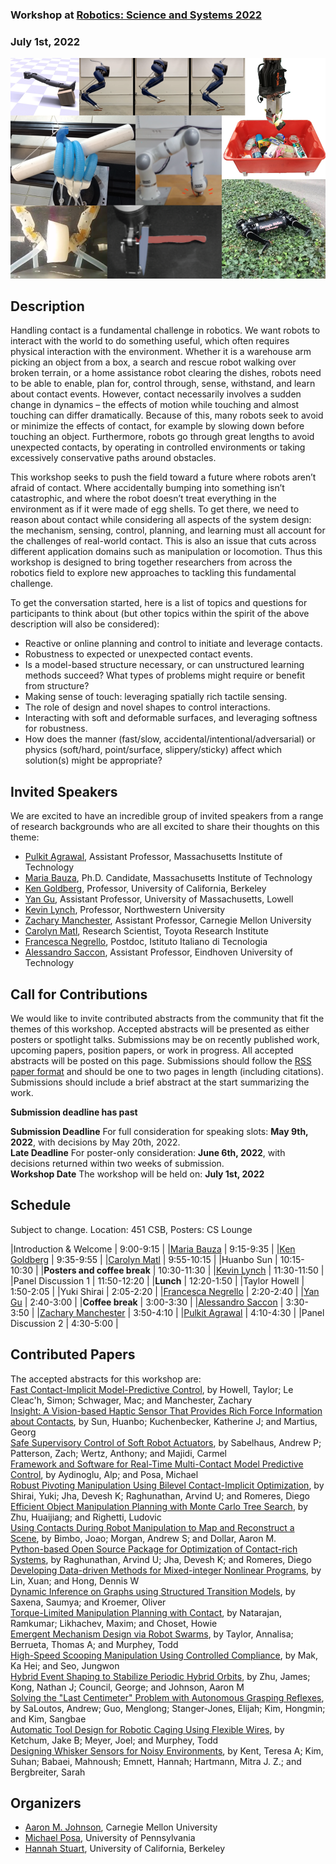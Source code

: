 ### Workshop at [Robotics: Science and Systems 2022](https://roboticsconference.org/)
### July 1st, 2022

![](composite.png)

## Description
Handling contact is a fundamental challenge in robotics. We want robots to interact with the world to do
something useful, which often requires physical interaction with the environment. Whether it is a warehouse
arm picking an object from a box, a search and rescue robot walking over broken terrain, or a home assistance
robot clearing the dishes, robots need to be able to enable, plan for, control through, sense, withstand, and
learn about contact events. However, contact necessarily involves a sudden change in dynamics – the effects
of motion while touching and almost touching can differ dramatically. Because of this, many robots seek to
avoid or minimize the effects of contact, for example by slowing down before touching an object. Furthermore,
robots go through great lengths to avoid unexpected contacts, by operating in controlled environments or
taking excessively conservative paths around obstacles.

This workshop seeks to push the field toward a future where robots aren’t afraid of contact. Where
accidentally bumping into something isn’t catastrophic, and where the robot doesn’t treat everything in the
environment as if it were made of egg shells. To get there, we need to reason about contact while considering
all aspects of the system design: the mechanism, sensing, control, planning, and learning must all account for
the challenges of real-world contact. This is also an issue that cuts across different application domains such
as manipulation or locomotion. Thus this workshop is designed to bring together researchers from across
the robotics field to explore new approaches to tackling this fundamental challenge.

To get the conversation started, here is a list of topics and questions for participants to think about (but other topics within the spirit of the above description will also be considered):
* Reactive or online planning and control to initiate and leverage contacts.
* Robustness to expected or unexpected contact events.
* Is a model-based structure necessary, or can unstructured learning methods succeed? What types of
problems might require or benefit from structure?
* Making sense of touch: leveraging spatially rich tactile sensing.
* The role of design and novel shapes to control interactions.
* Interacting with soft and deformable surfaces, and leveraging softness for robustness.
* How does the manner (fast/slow, accidental/intentional/adversarial) or physics (soft/hard, point/surface,
slippery/sticky) affect which solution(s) might be appropriate?




## Invited Speakers
We are excited to have an incredible group of invited speakers from a range of research backgrounds who are all excited to share their thoughts on this theme:

* [Pulkit Agrawal](https://people.csail.mit.edu/pulkitag/), Assistant Professor, Massachusetts Institute of Technology
* [Maria Bauza](https://web.mit.edu/bauza/www/), Ph.D. Candidate, Massachusetts Institute of Technology
* [Ken Goldberg](https://goldberg.berkeley.edu/), Professor, University of California, Berkeley
* [Yan Gu](https://www.uml.edu/engineering/mechanical/faculty/gu-yan.aspx), Assistant Professor, University of Massachusetts, Lowell
* [Kevin Lynch](https://robotics.northwestern.edu/people/profiles/faculty/lynch-kevin.html), Professor, Northwestern University
* [Zachary Manchester](https://www.ri.cmu.edu/ri-faculty/zachary-manchester/), Assistant Professor, Carnegie Mellon University
* [Carolyn Matl](https://carolyncmatl.github.io/), Research Scientist, Toyota Research Institute
* [Francesca Negrello](https://scholar.google.com/citations?user=pRTUzT4AAAAJ&hl=en), Postdoc, Istituto Italiano di Tecnologia
* [Alessandro Saccon](https://www.tue.nl/en/research/researchers/alessandro-saccon/), Assistant Professor, Eindhoven University of Technology

## Call for Contributions

We would like to invite contributed abstracts from the community that fit the themes of this workshop. Accepted abstracts will be presented as either posters or spotlight talks. Submissions may be on recently published work, upcoming papers, position papers, or work in progress. All accepted abstracts will be posted on this page. Submissions should follow the [RSS paper format](https://roboticsconference.org/information/authorinfo/) and should be one to two pages in length (including citations). Submissions should include a brief abstract at the start summarizing the work. 

**Submission deadline has past**

**Submission Deadline** For full consideration for speaking slots: **May 9th, 2022**, with decisions by May 20th, 2022.    
**Late Deadline** For poster-only consideration: **June 6th, 2022**, with decisions returned within two weeks of submission.    
**Workshop Date** The workshop will be held on: **July 1st, 2022**

## Schedule

Subject to change. Location: 451 CSB, Posters: CS Lounge

|Introduction & Welcome | 9:00-9:15 |
|[Maria Bauza](https://web.mit.edu/bauza/www/) | 9:15-9:35 |
|[Ken Goldberg](https://goldberg.berkeley.edu/) | 9:35-9:55 |
|[Carolyn Matl](https://carolyncmatl.github.io/) | 9:55-10:15 |
|Huanbo Sun | 10:15-10:30 |
|**Posters and coffee break** | 10:30-11:30 |
|[Kevin Lynch](https://robotics.northwestern.edu/people/profiles/faculty/lynch-kevin.html) | 11:30-11:50 |
|Panel Discussion 1 | 11:50-12:20 |
|**Lunch** | 12:20-1:50 |
|Taylor Howell | 1:50-2:05 |
|Yuki Shirai | 2:05-2:20 |
|[Francesca Negrello](https://scholar.google.com/citations?user=pRTUzT4AAAAJ&hl=en) | 2:20-2:40 |
|[Yan Gu](https://www.uml.edu/engineering/mechanical/faculty/gu-yan.aspx) | 2:40-3:00 |
|**Coffee break** | 3:00-3:30 |
|[Alessandro Saccon](https://www.tue.nl/en/research/researchers/alessandro-saccon/) | 3:30-3:50 |
|[Zachary Manchester](https://www.ri.cmu.edu/ri-faculty/zachary-manchester/) | 3:50-4:10 |
|[Pulkit Agrawal](https://people.csail.mit.edu/pulkitag/) | 4:10-4:30 |
|Panel Discussion 2 | 4:30-5:00 |

## Contributed Papers

The accepted abstracts for this workshop are:  \
[	Fast Contact-Implicit Model-Predictive Control](	cimpc_bumping_rss2022.pdf	), by 	Howell, Taylor; Le Cleac'h, Simon; Schwager, Mac; and Manchester, Zachary	  \
[	Insight: A Vision-based Haptic Sensor That Provides Rich Force Information about Contacts](	Insight_RSS_2022_Workshop_Paper.pdf	), by 	Sun, Huanbo; Kuchenbecker, Katherine J; and Martius, Georg	  \
[	Safe Supervisory Control of Soft Robot Actuators](	Safe_Supervisor_RSS_Workshop_2022-05-09.pdf	), by 	Sabelhaus, Andrew P; Patterson, Zach; Wertz, Anthony; and Majidi, Carmel	  \
[	Framework and Software for Real-Time Multi-Contact Model Predictive Control](	Aydinoglu_RSSWS_2022.pdf	), by 	Aydinoglu, Alp; and Posa, Michael	  \
[	Robust Pivoting Manipulation Using Bilevel Contact-Implicit Optimization](	RSS22_WS_Pivoting.pdf	), by 	Shirai, Yuki; Jha, Devesh K; Raghunathan, Arvind U; and Romeres, Diego	  \
[	Efficient Object Manipulation Planning with Monte Carlo Tree Search](	zhu22efficient_rssws.pdf	), by 	Zhu, Huaijiang; and Righetti, Ludovic	  \
[	Using Contacts During Robot Manipulation to Map and Reconstruct a Scene](	Joao_Bimbo_RSSWS_2022.pdf	), by 	Bimbo, Joao; Morgan, Andrew S; and Dollar, Aaron M.	  \
[	Python-based Open Source Package for Optimization of Contact-rich Systems](	RSS22_pyrobocop-3.pdf	), by 	Raghunathan, Arvind U; Jha, Devesh K; and Romeres, Diego  \
[	Developing Data-driven Methods for Mixed-integer Nonlinear Programs](	Lin_RSSWS_2022.pdf	), by 	Lin, Xuan; and Hong, Dennis W	  \
[	Dynamic Inference on Graphs using Structured Transition Models](	Saxena_RSSWS_2022.pdf	), by 	Saxena, Saumya; and Kroemer, Oliver	  \
[	Torque-Limited Manipulation Planning with Contact](	insat_ptc_extd_abs.pdf	), by 	Natarajan, Ramkumar; Likhachev, Maxim; and Choset, Howie	  \
[	Emergent Mechanism Design via Robot Swarms](	Taylor_RSSWS_2022.pdf	), by 	Taylor, Annalisa; Berrueta, Thomas A; and Murphey, Todd	  \
[	High-Speed Scooping Manipulation Using Controlled Compliance](	RSS2022WS_High_Speed_Scooping.pdf	), by 	Mak, Ka Hei; and Seo, Jungwon	  \
[	Hybrid Event Shaping to Stabilize Periodic Hybrid Orbits](	RSS_Workshop___Hybrid_Event_Shaping.pdf	), by 	Zhu, James; Kong, Nathan J; Council, George; and Johnson, Aaron	M  \
[	Solving the "Last Centimeter" Problem with Autonomous Grasping Reflexes](	SaLoutos_RSSWS_2022.pdf	), by 	SaLoutos, Andrew; Guo, Menglong; Stanger-Jones, Elijah; Kim, Hongmin; and Kim, Sangbae	  \
[	Automatic Tool Design for Robotic Caging Using Flexible Wires](	Ketchum_RSSWS_2022.pdf	), by 	Ketchum, Jake B; Meyer, Joel; and Murphey, Todd	  \
[	Designing Whisker Sensors for Noisy Environments](	Kent_RSSWS_2022.pdf	), by Kent, Teresa  A; Kim, Suhan; Babaei, Mahnoush; Emnett, Hannah; Hartmann, Mitra J. Z.; and Bergbreiter, Sarah


 
## Organizers

* [Aaron M. Johnson](https://www.andrew.cmu.edu/user/amj1/), Carnegie Mellon University
* [Michael Posa](https://www.grasp.upenn.edu/people/michael-posa/), University of Pennsylvania
* [Hannah Stuart](https://edg.berkeley.edu/people/hannah-stuart/), University of California, Berkeley
